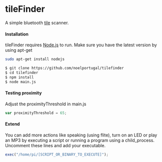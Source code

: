 # tileFinder

A simple bluetooth [tile](https://www.thetileapp.com/) scanner.

#### Installation

tileFinder requires [Node.js](https://nodejs.org/) to run. Make sure you have the latest version by using apt-get
```sh
sudo apt-get install nodejs
```

```sh
$ git clone https://github.com/noelportugal/tilefinder
$ cd tilefinder
$ npm install
$ node main.js
```
#### Testing proximity
Adjust the proximityThreshold in main.js
```javascript
var proximityThreshold = 65;
```
#### Extend
You can add more actions like speaking (using flite), turn on an LED or play an MP3 by executing a script or running a program using a child_process. Uncomment these lines and add your executable.
```javascript
exec("/home/pi/[SCRIPT_OR_BINARY_TO_EXECUTE]");
```
